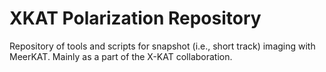 # XKAT Polarization Repository
Repository of tools and scripts for snapshot (i.e., short track) imaging with MeerKAT. Mainly as a part of the X-KAT collaboration. 
